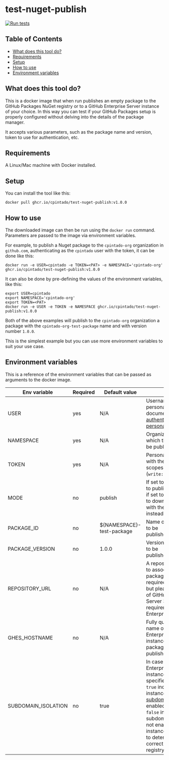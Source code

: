 # test-nuget-publish

[![Run tests](https://github.com/cpintado/test-nuget-publish/actions/workflows/run-tests.yml/badge.svg)](https://github.com/cpintado/test-nuget-publish/actions/workflows/run-tests.yml)

## Table of Contents

- [What does this tool do?](#what-does-this-tool-do)
- [Requirements](#requirements)
- [Setup](#setup)
- [How to use](#how-to-use)
- [Environment variables](#environment-variables)

## What does this tool do?

This is a docker image that when run publishes an empty package to the GitHub Packages NuGet registry or to a GitHub Enterprise Server instance of your choice. In this way you can test if your GitHub Packages setup is properly configured without delving into the details of the package manager.

It accepts various parameters, such as the package name and version, token to use for authentication, etc.

## Requirements

A Linux/Mac machine with Docker installed.

## Setup

You can install the tool like this:

```
docker pull ghcr.io/cpintado/test-nuget-publish:v1.0.0
```

## How to use

The downloaded image can then be run using the `docker run` command. Parameters are passed to the image via environment variables.

For example, to publish a Nuget package to the `cpintado-org` organization in `github.com`, authenticating as the `cpintado` user with the <PAT> token, it can be done like this:

```
docker run -e USER=cpintado -e TOKEN=<PAT> -e NAMESPACE='cpintado-org' ghcr.io/cpintado/test-nuget-publish:v1.0.0
```

It can also be done by pre-defining the values of the environment variables, like this:


```
export USER=cpintado
export NAMESPACE='cpintado-org'
export TOKEN=<PAT>
docker run -e USER -e TOKEN -e NAMESPACE ghcr.io/cpintado/test-nuget-publish:v1.0.0
```

Both of the above examples will publish to the `cpintado-org` organization a package with the `cpintado-org-test-package` name and with version number `1.0.0`.

This is the simplest example but you can use more environment variables to suit your use case.

## Environment variables

This is a reference of the environment variables that can be passed as arguments to the docker image.

| **Env variable** | **Required** | **Default value** | **Notes** |
|------------------|--------------|-------------------|-----------|
| USER | yes | N/A | Username of your personal account, as documented in [authenticating with a personal access token](https://docs.github.com/en/packages/working-with-a-github-packages-registry/working-with-the-nuget-registry#authenticating-with-a-personal-access-token) |
| NAMESPACE | yes | N/A | Organization or user to which the package will be published |
| TOKEN | yes | N/A | Personal access token with the necessary scopes (`write:packages`) |
| MODE | no | publish | If set to `publish` it tries to publish the package, if set to `download` it tries to download a package with the same name instead |
| PACKAGE_ID | no | ${NAMESPACE}-test-package | Name of the package to be published/downloaded
| PACKAGE_VERSION | no | 1.0.0 | Version of the package to be published/downloaded
| REPOSITORY_URL | no | N/A | A repository to which to associate the package to. This is not required in `github.com`, but please note that as of GitHub Enterprise Server 3.8 this is still a requirement for GitHub Enterprise Server. |
| GHES_HOSTNAME | no | N/A | Fully qualified domain name of a GitHub Enterprise Server instance to which the package has to be published/downloaded. |
| SUBDOMAIN_ISOLATION | no | true | In case a GitHub Enterprise Server instance has been specified, a value of `true` indicates the instance has [subdomain isolation](https://docs.github.com/en/enterprise-server@3.8/admin/configuration/configuring-network-settings/enabling-subdomain-isolation) enabled. A value of `false` indicates that subdomain isolation is not enabled for the instance. This is used to determine the correct URL of the registry. 


